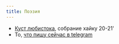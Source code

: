 ```yaml
---
title: Поэзия
---
```


- [Куст любистока](collections/lovage-shrub.md), собрание хайку 20-21'
- То, [что пишу сейчас в telegram](https://t.me/currenthush)